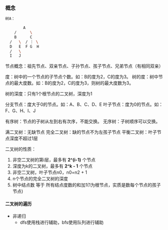 ### 概念
```sh
树A：

        A
    /      \
    B      C
  /   \  / ｜ \
  D   E  F G  H
  /   \
  I   J
```

节点概念：祖先节点、双亲节点、子孙节点、孩子节点、兄弟节点（有相同双亲）

度：树中的一个节点的子节点个数。如：B的度为2，C的度为3。
树的度：树中节点的最大度数。如：B的度为2，C的度为3，则树的最大度数为3。

树的深度：只有1个根节点的二叉树，深度为1

分支节点：度大于0的节点。如：A、B、C、D、E
叶子节点：度为0的节点。如：F、G、H、I、J

有序树：节点的子树从左到右有次序，不能交换。
无序树：子树顺序可以交换。

满二叉树：无缺节点
完全二叉树：缺的节点不为左孩子节点
平衡二叉树：叶子节点深度不超过1层

二叉树的性质：
1. 非空二叉树的第i层，最多有 **2^(i-1)** 个节点
2. 深度为k的二叉树，最多有 **2^k - 1** 个节点
3. 非空二叉树，叶子节点n0，n0=n2 + 1
4. n个节点的完全二叉树的深度
5. 树中结点数 等于 所有结点度数的和加1(1为根节点，实质是数每个节点的孩子节点)

#### 二叉树的遍历
- 非递归
  - dfs使用栈进行辅助，bfs使用队列进行辅助